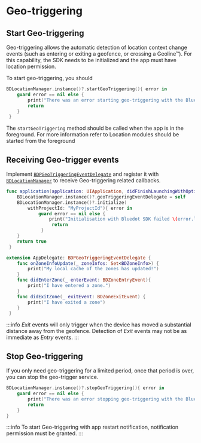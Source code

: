 Geo-triggering
====================

Start Geo-triggering
--------------------

Geo-triggering allows the automatic detection of location context change events (such as entering or exiting a geofence, or crossing a Geoline™). For this capability, the SDK needs to be initialized and the app must have location permission.

To start geo-triggering, you should

```swift
BDLocationManager.instance()?.startGeoTriggering(){ error in
    guard error == nil else {
        print("There was an error starting geo-triggering with the Bluedot SDK: \(error.localizedDescription)")
        return
    }
 }
```

The `startGeoTriggering` method should be called when the app is in the foreground. For more information refer to Location modules should be started from the foreground

Receiving Geo-trigger events
----------------------------

Implement [`BDPGeoTriggeringEventDelegate`](https://ios-docs.bluedot.io/Protocols/BDPGeoTriggeringEventDelegate.html) and register it with [`BDLocationManager`](https://ios-docs.bluedot.io/Classes/BDLocationManager.html) to receive Geo-triggering related callbacks.

```swift
func application(application: UIApplication, didFinishLaunchingWithOptions launchOptions: [NSObject: AnyObject]?) -> Bool {
    BDLocationManager.instance()?.geoTriggeringEventDelegate = self
    BDLocationManager.instance()?.initialize(
        withProjectId: "MyProjectId"){ error in
            guard error == nil else {
                print("Initialisation with Bluedot SDK failed \(error.localizedDescription)")
                 return
             }
    }
    return true
 }
```

```swift
extension AppDelegate: BDPGeoTriggeringEventDelegate {
    func onZoneInfoUpdate(_ zoneInfos: Set<BDZoneInfo>) {
        print("My local cache of the zones has updated!")
    }
    func didEnterZone(_ enterEvent: BDZoneEntryEvent){ 
        print("I have entered a zone.")
    }
    func didExitZone(_ exitEvent: BDZoneExitEvent) {
        print("I have exited a zone")
    }
 }
```

:::info
 _Exit_ events will only trigger when the device has moved a substantial distance away from the geofence. Detection of _Exit_ events may not be as immediate as _Entry_ events.
:::

Stop Geo-triggering
-------------------

If you only need geo-triggering for a limited period, once that period is over, you can stop the geo-trigger service.

```swift
BDLocationManager.instance()?.stopGeoTriggering(){ error in
    guard error == nil else {
        print("There was an error stopping geo-triggering with the Bluedot SDK: \(error.localizedDescription)")
        return
    }
}
```

:::info
To start Geo-triggering with app restart notification, notification permission must be granted.
:::